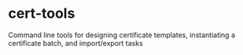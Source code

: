 # cert-tools
Command line tools for designing certificate templates, instantiating a certificate batch, and import/export tasks
